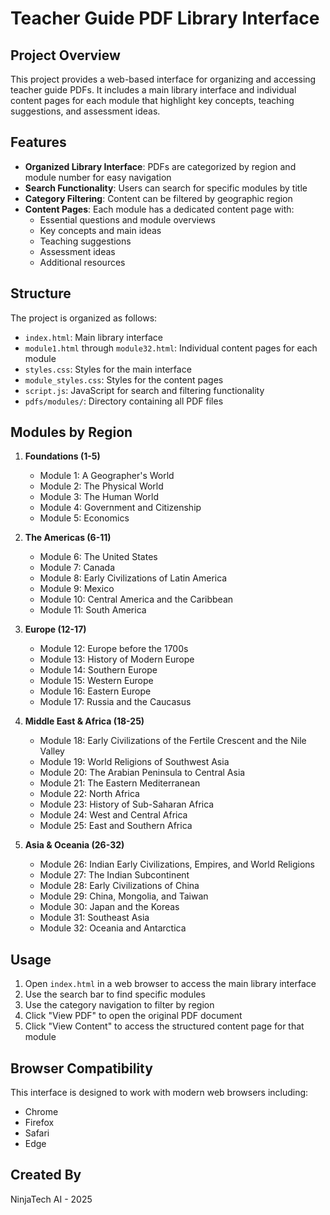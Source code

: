 # Teacher Guide PDF Library Interface

## Project Overview
This project provides a web-based interface for organizing and accessing teacher guide PDFs. It includes a main library interface and individual content pages for each module that highlight key concepts, teaching suggestions, and assessment ideas.

## Features
- **Organized Library Interface**: PDFs are categorized by region and module number for easy navigation
- **Search Functionality**: Users can search for specific modules by title
- **Category Filtering**: Content can be filtered by geographic region
- **Content Pages**: Each module has a dedicated content page with:
  - Essential questions and module overviews
  - Key concepts and main ideas
  - Teaching suggestions
  - Assessment ideas
  - Additional resources

## Structure
The project is organized as follows:
- `index.html`: Main library interface
- `module1.html` through `module32.html`: Individual content pages for each module
- `styles.css`: Styles for the main interface
- `module_styles.css`: Styles for the content pages
- `script.js`: JavaScript for search and filtering functionality
- `pdfs/modules/`: Directory containing all PDF files

## Modules by Region
1. **Foundations (1-5)**
   - Module 1: A Geographer's World
   - Module 2: The Physical World
   - Module 3: The Human World
   - Module 4: Government and Citizenship
   - Module 5: Economics

2. **The Americas (6-11)**
   - Module 6: The United States
   - Module 7: Canada
   - Module 8: Early Civilizations of Latin America
   - Module 9: Mexico
   - Module 10: Central America and the Caribbean
   - Module 11: South America

3. **Europe (12-17)**
   - Module 12: Europe before the 1700s
   - Module 13: History of Modern Europe
   - Module 14: Southern Europe
   - Module 15: Western Europe
   - Module 16: Eastern Europe
   - Module 17: Russia and the Caucasus

4. **Middle East & Africa (18-25)**
   - Module 18: Early Civilizations of the Fertile Crescent and the Nile Valley
   - Module 19: World Religions of Southwest Asia
   - Module 20: The Arabian Peninsula to Central Asia
   - Module 21: The Eastern Mediterranean
   - Module 22: North Africa
   - Module 23: History of Sub-Saharan Africa
   - Module 24: West and Central Africa
   - Module 25: East and Southern Africa

5. **Asia & Oceania (26-32)**
   - Module 26: Indian Early Civilizations, Empires, and World Religions
   - Module 27: The Indian Subcontinent
   - Module 28: Early Civilizations of China
   - Module 29: China, Mongolia, and Taiwan
   - Module 30: Japan and the Koreas
   - Module 31: Southeast Asia
   - Module 32: Oceania and Antarctica

## Usage
1. Open `index.html` in a web browser to access the main library interface
2. Use the search bar to find specific modules
3. Use the category navigation to filter by region
4. Click "View PDF" to open the original PDF document
5. Click "View Content" to access the structured content page for that module

## Browser Compatibility
This interface is designed to work with modern web browsers including:
- Chrome
- Firefox
- Safari
- Edge

## Created By
NinjaTech AI - 2025